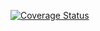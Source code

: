 [![Coverage Status](https://coveralls.io/repos/github/michaezh/adv_-8/badge.svg?branch=master)](https://coveralls.io/github/michaezh/adv_-8?branch=master)
